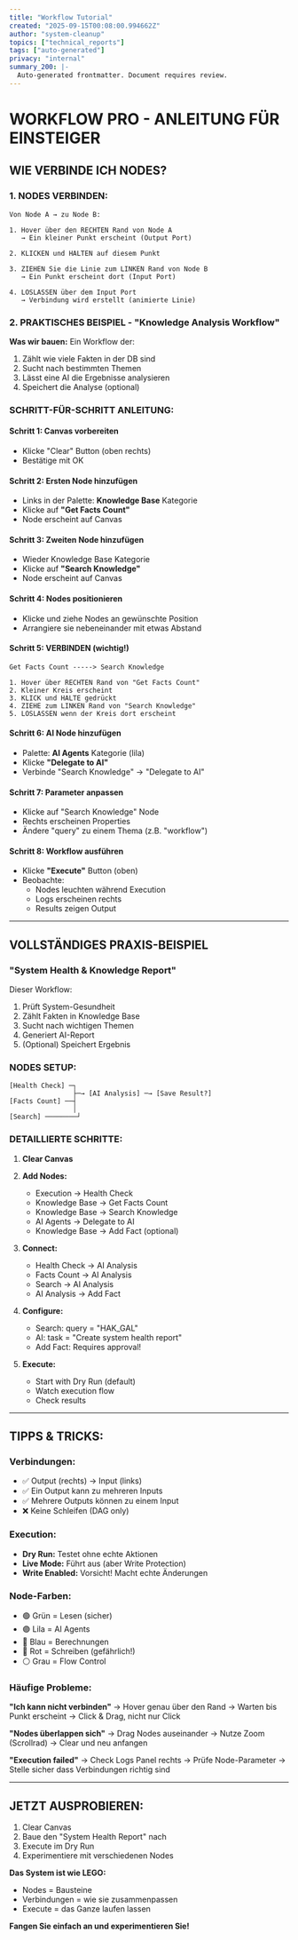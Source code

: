 ```yaml
---
title: "Workflow Tutorial"
created: "2025-09-15T00:08:00.994662Z"
author: "system-cleanup"
topics: ["technical_reports"]
tags: ["auto-generated"]
privacy: "internal"
summary_200: |-
  Auto-generated frontmatter. Document requires review.
---
```


# WORKFLOW PRO - ANLEITUNG FÜR EINSTEIGER

## **WIE VERBINDE ICH NODES?**

### **1. NODES VERBINDEN:**
```
Von Node A → zu Node B:

1. Hover über den RECHTEN Rand von Node A
   → Ein kleiner Punkt erscheint (Output Port)

2. KLICKEN und HALTEN auf diesem Punkt

3. ZIEHEN Sie die Linie zum LINKEN Rand von Node B
   → Ein Punkt erscheint dort (Input Port)

4. LOSLASSEN über dem Input Port
   → Verbindung wird erstellt (animierte Linie)
```

### **2. PRAKTISCHES BEISPIEL - "Knowledge Analysis Workflow"**

**Was wir bauen:** Ein Workflow der:
1. Zählt wie viele Fakten in der DB sind
2. Sucht nach bestimmten Themen
3. Lässt eine AI die Ergebnisse analysieren
4. Speichert die Analyse (optional)

### **SCHRITT-FÜR-SCHRITT ANLEITUNG:**

#### **Schritt 1: Canvas vorbereiten**
- Klicke "Clear" Button (oben rechts)
- Bestätige mit OK

#### **Schritt 2: Ersten Node hinzufügen**
- Links in der Palette: **Knowledge Base** Kategorie
- Klicke auf **"Get Facts Count"**
- Node erscheint auf Canvas

#### **Schritt 3: Zweiten Node hinzufügen**
- Wieder Knowledge Base Kategorie
- Klicke auf **"Search Knowledge"**
- Node erscheint auf Canvas

#### **Schritt 4: Nodes positionieren**
- Klicke und ziehe Nodes an gewünschte Position
- Arrangiere sie nebeneinander mit etwas Abstand

#### **Schritt 5: VERBINDEN (wichtig!)**
```
Get Facts Count -----> Search Knowledge

1. Hover über RECHTEN Rand von "Get Facts Count"
2. Kleiner Kreis erscheint
3. KLICK und HALTE gedrückt
4. ZIEHE zum LINKEN Rand von "Search Knowledge"
5. LOSLASSEN wenn der Kreis dort erscheint
```

#### **Schritt 6: AI Node hinzufügen**
- Palette: **AI Agents** Kategorie (lila)
- Klicke **"Delegate to AI"**
- Verbinde "Search Knowledge" → "Delegate to AI"

#### **Schritt 7: Parameter anpassen**
- Klicke auf "Search Knowledge" Node
- Rechts erscheinen Properties
- Ändere "query" zu einem Thema (z.B. "workflow")

#### **Schritt 8: Workflow ausführen**
- Klicke **"Execute"** Button (oben)
- Beobachte:
  - Nodes leuchten während Execution
  - Logs erscheinen rechts
  - Results zeigen Output

---

## **VOLLSTÄNDIGES PRAXIS-BEISPIEL**

### **"System Health & Knowledge Report"**

Dieser Workflow:
1. Prüft System-Gesundheit
2. Zählt Fakten in Knowledge Base
3. Sucht nach wichtigen Themen
4. Generiert AI-Report
5. (Optional) Speichert Ergebnis

### **NODES SETUP:**

```
[Health Check] ─┐
                ├─→ [AI Analysis] ─→ [Save Result?]
[Facts Count] ──┤
                │
[Search] ────────┘
```

### **DETAILLIERTE SCHRITTE:**

1. **Clear Canvas**
2. **Add Nodes:**
   - Execution → Health Check
   - Knowledge Base → Get Facts Count  
   - Knowledge Base → Search Knowledge
   - AI Agents → Delegate to AI
   - Knowledge Base → Add Fact (optional)

3. **Connect:**
   - Health Check → AI Analysis
   - Facts Count → AI Analysis
   - Search → AI Analysis
   - AI Analysis → Add Fact

4. **Configure:**
   - Search: query = "HAK_GAL"
   - AI: task = "Create system health report"
   - Add Fact: Requires approval!

5. **Execute:**
   - Start with Dry Run (default)
   - Watch execution flow
   - Check results

---

## **TIPPS & TRICKS:**

### **Verbindungen:**
- ✅ Output (rechts) → Input (links)
- ✅ Ein Output kann zu mehreren Inputs
- ✅ Mehrere Outputs können zu einem Input
- ❌ Keine Schleifen (DAG only)

### **Execution:**
- **Dry Run:** Testet ohne echte Aktionen
- **Live Mode:** Führt aus (aber Write Protection)
- **Write Enabled:** Vorsicht! Macht echte Änderungen

### **Node-Farben:**
- 🟢 Grün = Lesen (sicher)
- 🟣 Lila = AI Agents
- 🔵 Blau = Berechnungen
- 🔴 Rot = Schreiben (gefährlich!)
- ⚪ Grau = Flow Control

### **Häufige Probleme:**

**"Ich kann nicht verbinden"**
→ Hover genau über den Rand
→ Warten bis Punkt erscheint
→ Click & Drag, nicht nur Click

**"Nodes überlappen sich"**
→ Drag Nodes auseinander
→ Nutze Zoom (Scrollrad)
→ Clear und neu anfangen

**"Execution failed"**
→ Check Logs Panel rechts
→ Prüfe Node-Parameter
→ Stelle sicher dass Verbindungen richtig sind

---

## **JETZT AUSPROBIEREN:**

1. Clear Canvas
2. Baue den "System Health Report" nach
3. Execute im Dry Run
4. Experimentiere mit verschiedenen Nodes

**Das System ist wie LEGO:**
- Nodes = Bausteine
- Verbindungen = wie sie zusammenpassen
- Execute = das Ganze laufen lassen

**Fangen Sie einfach an und experimentieren Sie!**
